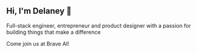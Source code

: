 ## Hi, I'm Delaney 👋

Full-stack engineer, entrepreneur and product designer with a passion for building things that make a difference

Come join us at Brave AI!
